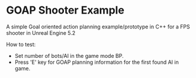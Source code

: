 # GOAP Shooter Example

A simple Goal oriented action planning example/prototype in C++ for a FPS shooter in Unreal Engine 5.2

How to test:
- Set number of bots/AI in the game mode BP.
- Press 'E' key for GOAP planning information for the first found AI in game. 
